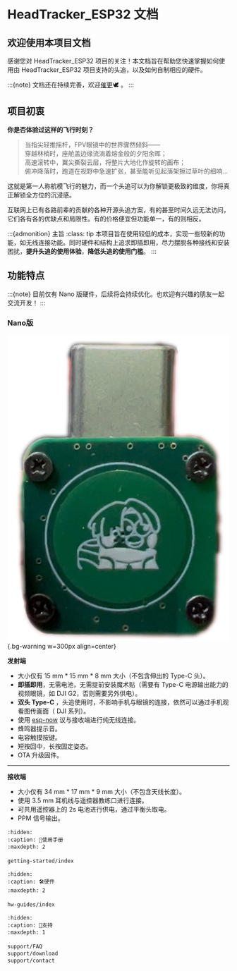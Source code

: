 # HeadTracker_ESP32 文档

## 欢迎使用本项目文档

感谢您对 HeadTracker_ESP32 项目的关注！本文档旨在帮助您快速掌握如何使用由 HeadTracker_ESP32 项目支持的头追，以及如何自制相应的硬件。

:::{note}
文档还在持续完善，欢迎[催更](support/contact)🕊️ 。
:::

## 项目初衷

**你是否体验过这样的飞行时刻？**  
>当指尖轻推摇杆，FPV眼镜中的世界骤然倾斜——  
>穿越林梢时，座舱盖边缘流淌着熔金般的夕阳余晖；  
>高速滚转中，翼尖撕裂云层，将整片大地化作旋转的画布；  
>俯冲降落时，跑道在视野中急速扩张，甚至能听见起落架擦过草叶的细响...  

这就是第一人称航模飞行的魅力，而一个头追可以为你解锁更极致的维度，你将真正解锁全方位的沉浸感。

互联网上已有各路前辈的贡献的各种开源头追方案，有的甚至时间久远无法访问，它们各有各的优缺点和局限性。有的价格便宜但功能单一，有的则相反。

:::{admonition} 主旨
:class: tip
本项目旨在使用较低的成本，实现一些较新的功能，如无线连接功能。同时硬件和结构上追求即插即用，尽力摆脱各种接线和安装困扰，**提升头追的使用体验**，**降低头追的使用门槛**。
:::

## 功能特点

:::{note}
目前仅有 Nano 版硬件，后续将会持续优化。也欢迎有兴趣的朋友一起交流开发！
:::

### Nano版
![Nano Tx]( ../_static/HT_Nano_front.jpg){.bg-warning w=300px align=center}  

**发射端**
- 大小仅有 15 mm * 15 mm * 8 mm 大小（不包含伸出的 Type-C 头）。
- **即插即用**，无需电池，无需提前安装魔术贴（需要有 Type-C 电源输出能力的视频眼镜，如 DJI G2，否则需要另外供电）。
- **双头 Type-C** ，头追使用时，不影响手机与眼镜的连接，依然可以通过手机观看图传画面（ DJI 系列）。
- 使用 [esp-now](https://www.espressif.com/zh-hans/solutions/low-power-solutions/esp-now) 议与接收端进行纯无线连接。
- 蜂鸣器提示音。
- 电容触摸按键。
- 短按回中，长按固定姿态。
- OTA 升级固件。

***

**接收端**
- 大小仅有 34 mm * 17 mm * 9 mm 大小（不包含天线长度）。
- 使用 3.5 mm 耳机线与遥控器教练口进行连接。
- 可共用遥控器上的 2s 电池进行供电，通过平衡头取电。
- PPM 信号输出。

```{toctree}
:hidden:
:caption: 📖使用手册
:maxdepth: 2

getting-started/index
```

```{toctree}
:hidden:
:caption: 🛠️硬件
:maxdepth: 2

hw-guides/index
```

```{toctree}
:hidden:
:caption: 🤝支持
:maxdepth: 1

support/FAQ
support/download
support/contact
```